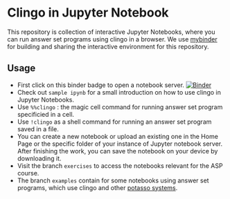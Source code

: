 # Clingo in Jupyter Notebook

This repository is collection of interactive Jupyter Notebooks, where you can run answer set programs using clingo in a browser. 
We use [mybinder](https://mybinder.org/) for building and sharing the interactive environment for this repository.

## Usage

- First click on this binder badge to open a notebook server. [![Binder](https://mybinder.org/badge_logo.svg)](https://mybinder.org/v2/gh/krr-up/notebook.git/main)
- Check out `sample ipynb` for a small introduction on how to use clingo in Jupyter Notebooks.
- Use `%%clingo` : the magic cell command for running answer set program specificied in a cell.
- Use `!clingo` as a shell command for running an answer set program saved in a file.
- You can create a new notebook or upload an existing one in the Home Page or the specific folder of your instance of Jupyter notebook server. After finishing the work, you can save the notebook on your device by downloading it.  
- Visit the branch `exercises` to access the notebooks relevant for the ASP course.
- The branch `examples` contain for some notebooks using answer set programs, which use clingo and other [potasso systems](https://github.com/potassco/).



